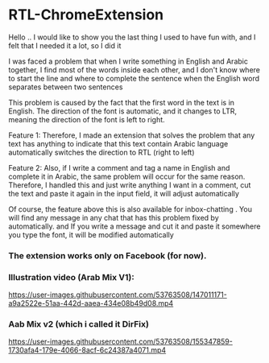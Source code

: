 # RTL-ChromeExtension

Hello ..
I would like to show you the last thing I used to have fun with, and I felt that I needed it a lot, so I did it

I was faced a problem that when I write something in English and Arabic together, I find most of the words inside each other, and I don't know where to start the line and where to complete the sentence when the English word separates between two sentences

This problem is caused by the fact that the first word in the text is in English. The direction of the font is automatic, and it changes to LTR, meaning the direction of the font is left to right.

Feature 1:
Therefore, I made an extension that solves the problem that any text has anything to indicate that this text contain Arabic language automatically switches the direction to RTL (right to left)

Feature 2:
Also, if I write a comment and tag a name in English and complete it in Arabic, the same problem will occur for the same reason.
Therefore, I handled this and just write anything I want in a comment, cut the text and paste it again in the input field, it will adjust automatically

Of course, the feature above this is also available for inbox-chatting . You will find any message in any chat that has this problem fixed by automatically. and If you write a message and cut it and paste it somewhere you type the font, it will be modified automatically

### The extension works only on Facebook (for now).


### Illustration video (Arab Mix V1):
https://user-images.githubusercontent.com/53763508/147011171-a9a2522e-51aa-442d-aaea-434e08b49d08.mp4


### Aab Mix v2 (which i called it DirFix)

https://user-images.githubusercontent.com/53763508/155347859-1730afa4-179e-4066-8acf-6c24387a4071.mp4

